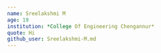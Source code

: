 ```yaml
---
name: Sreelakshmi M
age: 19
institution: *College Of Engineering Chengannur*
quote: Hi 
github_user: Sreelakshmi-M.md
---
```

